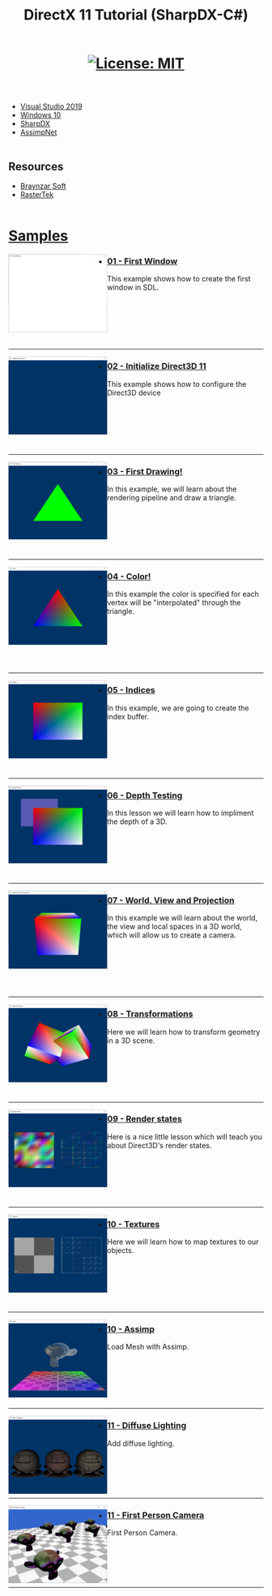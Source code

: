 
<h1 align="center">
  DirectX 11 Tutorial (SharpDX-C#)
  <br><br>
  
[![License: MIT](https://img.shields.io/badge/License-MIT-yellow.svg)](https://github.com/IZNITE/DirectX-11-Tutorials/blob/master/LICENSE)

</h1>

<br>



- [Visual Studio 2019 ](https://visualstudio.microsoft.com/es/vs/preview/)
- [Windows 10](https://www.microsoft.com/es-es/software-download/windows10)
- [SharpDX](http://sharpdx.org/)
- [AssimpNet](https://bitbucket.org/Starnick/assimpnet)
<br><br>

## Resources

- [Braynzar Soft](https://www.braynzarsoft.net/viewtutorial/q16390-braynzar-soft-directx-11-tutorials)
- [RasterTek](http://www.rastertek.com/tutindex.html)
<br><br>

# [Samples](https://github.com/IZNITE/DirectX-11-tutorials-SharpDX/tree/master/Src)

<img src="/IMG/IMG01.PNG" width="195px" align="left">

* ### [01 - First Window](https://github.com/IZNITE/DirectX-11-tutorials-SharpDX/tree/master/Src/%5B01%5D%20First%20Window)

This example shows how to create the first window in SDL.<br>

<br><br>
<br><br>
<br><hr>

<img src="/IMG/IMG02.PNG" width="195px" align="left">

* ### [02 - Initialize Direct3D 11](https://github.com/IZNITE/DirectX-11-tutorials-SharpDX/tree/master/Src/%5B02%5D%20Initialize%20Direct3D%2011)

This example shows how to configure the Direct3D device<br>


<br><br>
<br><br>
<br><hr>

<img src="/IMG/IMG03.PNG" width="195px" align="left">

* ### [03 - First Drawing!](https://github.com/IZNITE/DirectX-11-tutorials-SharpDX/tree/master/Src/%5B03%5D%20First%20Drawing!)

In this example, we will learn about the rendering pipeline and draw a triangle.<br>


<br><br>
<br><br>
<br><hr>

<img src="/IMG/IMG04.PNG" width="195px" align="left">

* ### [04 - Color!](https://github.com/IZNITE/DirectX-11-tutorials-SharpDX/tree/master/Src/%5B04%5D%20Color!)

In this example the color is specified for each vertex will be "interpolated" through the triangle.<br>


<br><br>
<br><br>
<br><hr>

<img src="/IMG/IMG05.PNG" width="195px" align="left">

* ### [05 - Indices](https://github.com/IZNITE/DirectX-11-tutorials-SharpDX/tree/master/Src/%5B05%5D%20Indices)

In this example, we are going to create the index buffer.<br>


<br><br>
<br><br>
<br><hr>

<img src="/IMG/IMG06.PNG" width="195px" align="left">

* ### [06 - Depth Testing](https://github.com/IZNITE/DirectX-11-tutorials-SharpDX/tree/master/Src/%5B06%5D%20Depth%20Testing)

In this lesson we will learn how to impliment the depth of a 3D.<br>


<br><br>
<br><br>
<br><hr>

<img src="/IMG/IMG07.PNG" width="195px" align="left">

* ### [07 - World, View and Projection](https://github.com/IZNITE/DirectX-11-tutorials-SharpDX/tree/master/Src/%5B07%5D%20World%2C%20View%20and%20Projection)

In this example we will learn about the world, the view and local spaces in a 3D world, which will allow us to create a camera.<br>


<br><br>
<br><br>
<br><hr>

<img src="/IMG/IMG08.PNG" width="195px" align="left">

* ### [08 - Transformations](https://github.com/IZNITE/DirectX-11-tutorials-SharpDX/tree/master/Src/%5B08%5D%20Transformations)

Here we will learn how to transform geometry in a 3D scene.<br>


<br><br>
<br><br>
<br><hr>

<img src="/IMG/IMG09.PNG" width="195px" align="left">

* ### [09 - Render states](https://github.com/IZNITE/DirectX-11-tutorials-SharpDX/tree/master/Src/%5B09%5D%20Render%20states)

Here is a nice little lesson which will teach you about Direct3D's render states.<br>


<br><br>
<br><br>
<br><hr>

<img src="/IMG/IMG10.PNG" width="195px" align="left">

* ### [10 - Textures](https://github.com/IZNITE/DirectX-11-tutorials-SharpDX/tree/master/Src/%5B10%5D%20Textures)

Here we will learn how to map textures to our objects.<br>


<br><br>
<br><br>
<br><hr>

<img src="/IMG/IMG11.PNG" width="195px" align="left">

* ### [10 - Assimp](https://github.com/IZNITE/DirectX-11-tutorials-SharpDX/tree/master/Src/%5B11%5D%20Load%20Mesh%20with%20Assimp)

Load Mesh with Assimp.<br>


<br><br>
<br><br>
<br><hr>

<img src="/IMG/IMG12.PNG" width="195px" align="left">

* ### [11 - Diffuse Lighting](https://github.com/IZNITE/DirectX-11-tutorial/tree/master/Src/%5B12%5D%20Diffuse%20Lighting)

Add diffuse lighting. <br>
<br><br>
<br><br>
<br><hr>



<img src="/IMG/IMG13.PNG" width="195px" align="left">

* ### [11 - First Person Camera](https://github.com/IZNITE/DirectX-11-Tutorials/tree/master/Src/%5B13%5D%20First%20Person%20Camera)

First Person Camera. <br>
<br><br>
<br><br>
<br><hr>
